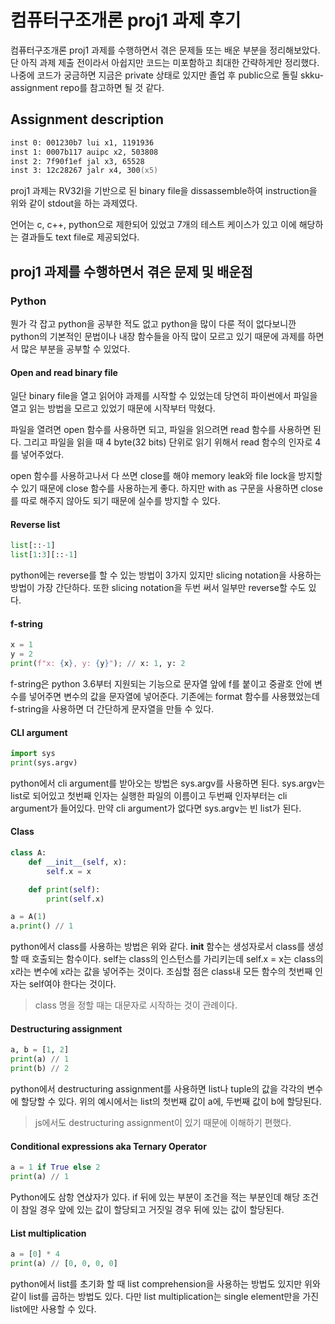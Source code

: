 # 컴퓨터구조개론 proj1 과제 후기

컴퓨터구조개론 proj1 과제를 수행하면서 겪은 문제들 또는 배운 부분을 정리해보았다. 단 아직 과제 제출 전이라서 아쉽지만 코드는 미포함하고 최대한 간략하게만 정리했다. 나중에 코드가 궁금하면 지금은 private 상태로 있지만 졸업 후 public으로 돌릴 skku-assignment repo를 참고하면 될 것 같다.

## Assignment description

``` zsh
inst 0: 001230b7 lui x1, 1191936
inst 1: 0007b117 auipc x2, 503808
inst 2: 7f90f1ef jal x3, 65528
inst 3: 12c28267 jalr x4, 300(x5)
```

proj1 과제는 RV32I을 기반으로 된 binary file을 dissassemble하여 instruction을 위와 같이 stdout을 하는 과제였다.

언어는 c, c++, python으로 제한되어 있었고 7개의 테스트 케이스가 있고 이에 해당하는 결과들도 text file로 제공되었다.

## proj1 과제를 수행하면서 겪은 문제 및 배운점

### Python

뭔가 각 잡고 python을 공부한 적도 없고 python을 많이 다룬 적이 없다보니깐 python의 기본적인 문법이나 내장 함수들을 아직 많이 모르고 있기 때문에 과제를 하면서 많은 부분을 공부할 수 있었다.

#### Open and read binary file

일단 binary file을 열고 읽어야 과제를 시작할 수 있었는데 당연히 파이썬에서 파일을 열고 읽는 방법을 모르고 있었기 때문에 시작부터 막혔다.

파일을 열려면 open 함수를 사용하면 되고, 파일을 읽으려면 read 함수를 사용하면 된다. 그리고 파일을 읽을 때 4 byte(32 bits) 단위로 읽기 위해서 read 함수의 인자로 4를 넣어주었다.

open 함수를 사용하고나서 다 쓰면 close를 해야 memory leak와 file lock을 방지할 수 있기 때문에 close 함수를 사용하는게 좋다. 하지만 with as 구문을 사용하면 close를 따로 해주지 않아도 되기 때문에 실수를 방지할 수 있다.

#### Reverse list

``` python
list[::-1]
list[1:3][::-1]
```

python에는 reverse를 할 수 있는 방법이 3가지 있지만 slicing notation을 사용하는 방법이 가장 간단하다. 또한 slicing notation을 두번 써서 일부만 reverse할 수도 있다.

#### f-string

``` python
x = 1
y = 2
print(f"x: {x}, y: {y}"); // x: 1, y: 2
```

f-string은 python 3.6부터 지원되는 기능으로 문자열 앞에 f를 붙이고 중괄호 안에 변수를 넣어주면 변수의 값을 문자열에 넣어준다. 기존에는 format 함수를 사용했었는데 f-string을 사용하면 더 간단하게 문자열을 만들 수 있다.

#### CLI argument

``` python
import sys
print(sys.argv)
```

python에서 cli argument를 받아오는 방법은 sys.argv를 사용하면 된다. sys.argv는 list로 되어있고 첫번째 인자는 실행한 파일의 이름이고 두번째 인자부터는 cli argument가 들어있다. 만약 cli argument가 없다면 sys.argv는 빈 list가 된다.

#### Class

``` python
class A:
    def __init__(self, x):
        self.x = x

    def print(self):
        print(self.x)

a = A(1)
a.print() // 1
```

python에서 class를 사용하는 방법은 위와 같다. __init__ 함수는 생성자로서 class를 생성할 때 호출되는 함수이다. self는 class의 인스턴스를 가리키는데 self.x = x는 class의 x라는 변수에 x라는 값을 넣어주는 것이다. 조심할 점은 class내 모든 함수의 첫번째 인자는 self여야 한다는 것이다.

> class 명을 정할 때는 대문자로 시작하는 것이 관례이다.

#### Destructuring assignment

``` python
a, b = [1, 2]
print(a) // 1
print(b) // 2
```

python에서 destructuring assignment를 사용하면 list나 tuple의 값을 각각의 변수에 할당할 수 있다. 위의 예시에서는 list의 첫번째 값이 a에, 두번째 값이 b에 할당된다.

> js에서도 destructuring assignment이 있기 때문에 이해하기 편했다.

#### Conditional expressions aka Ternary Operator

``` python
a = 1 if True else 2
print(a) // 1
```

Python에도 삼항 연삱자가 있다. if 뒤에 있는 부분이 조건을 적는 부분인데 해당 조건이 참일 경우 앞에 있는 값이 할당되고 거짓일 경우 뒤에 있는 값이 할당된다.

#### List multiplication

``` python
a = [0] * 4
print(a) // [0, 0, 0, 0]
```

python에서 list를 초기화 할 때 list comprehension을 사용하는 방법도 있지만 위와 같이 list를 곱하는 방법도 있다. 다만 list multiplication는 single element만을 가진 list에만 사용할 수 있다.
